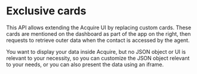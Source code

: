 # Exclusive cards

This API allows extending the Acquire UI by replacing custom cards. These cards are mentioned on the dashboard as part of the app on the right, then requests to retrieve outer data when the contact is accessed by the agent.

You want to display your data inside Acquire, but no JSON object or UI is relevant to your necessity, so you can customize the JSON object relevant to your needs, or you can also present the data using an iframe.  


